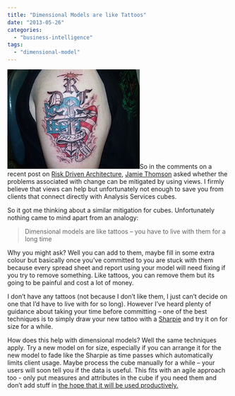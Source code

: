 ```yaml
---
title: "Dimensional Models are like Tattoos"
date: "2013-05-26"
categories: 
  - "business-intelligence"
tags: 
  - "dimensional-model"
---
```


[![tattoo work by Keith Killingsworth](images/300px-Tattoos.jpg "tattoo work by Keith Killingsworth")](http://commons.wikipedia.org/wiki/File:Tattoos.jpg)So in the comments on a recent post on [Risk Driven Architecture](http://snape.me/2013/04/27/risk-driven-architecture/#comments), [Jamie Thomson](http://sqlblog.com/blogs/jamie_thomson/) asked whether the problems associated with change can be mitigated by using views. I firmly believe that views can help but unfortunately not enough to save you from clients that connect directly with Analysis Services cubes.

So it got me thinking about a similar mitigation for cubes. Unfortunately nothing came to mind apart from an analogy:

> Dimensional models are like tattoos – you have to live with them for a long time

Why you might ask? Well you can add to them, maybe fill in some extra colour but basically once you’ve committed to you are stuck with them because every spread sheet and report using your model will need fixing if you try to remove something. Like tattoos, you can remove them but its going to be painful and cost a lot of money.

I don’t have any tattoos (not because I don’t like them, I just can’t decide on one that I’d have to live with for so long). However I’ve heard plenty of guidance about taking your time before committing – one of the best techniques is to simply draw your new tattoo with a [Sharpie](http://www.sharpie.com/Pages/GlobalLanding.aspx) and try it on for size for a while.

How does this help with dimensional models? Well the same techniques apply. Try a new model on for size, especially if you can arrange it for the new model to fade like the Sharpie as time passes which automatically limits client usage. Maybe process the cube manually for a while – your users will soon tell you if the data is useful. This fits with an agile approach too - only put measures and attributes in the cube if you need them and don’t add stuff in [the hope that it will be used productively.](http://en.wikipedia.org/wiki/You_Ain't_Gonna_Need_It)
